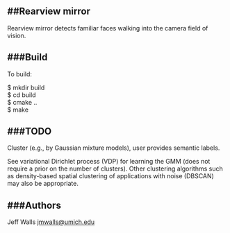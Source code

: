 ##Rearview mirror
--------

Rearview mirror detects familiar faces walking into the camera field of
vision.

###Build
-----
To build:

$ mkdir build  
$ cd build  
$ cmake ..  
$ make  

###TODO
-----

Cluster (e.g., by Gaussian mixture models), user provides semantic
labels.

See variational Dirichlet process (VDP) for learning the GMM (does not require
a prior on the number of clusters). Other clustering algorithms such as
density-based spatial clustering of applications with noise (DBSCAN) may also
be appropriate.


###Authors
-----
Jeff Walls <jmwalls@umich.edu>
